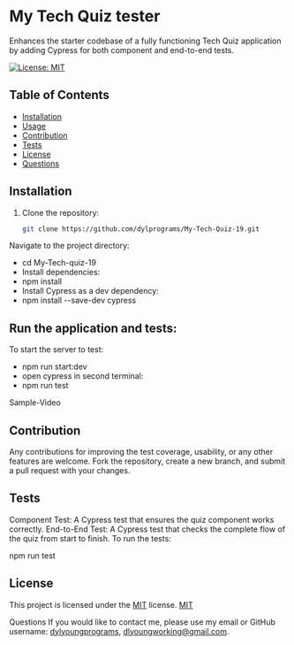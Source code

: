# My Tech Quiz tester
Enhances the starter codebase of a fully functioning Tech Quiz application by adding Cypress for both component and end-to-end tests.

[![License: MIT](https://img.shields.io/badge/License-MIT-yellow.svg)](https://opensource.org/licenses/MIT)

## Table of Contents
* [Installation](#Installation)
* [Usage](#Usage)
* [Contribution](#Contribution)
* [Tests](#Tests)
* [License](#License)
* [Questions](#Questions)

## Installation

1. Clone the repository:
   ```bash
   git clone https://github.com/dylprograms/My-Tech-Quiz-19.git
Navigate to the project directory:

- cd My-Tech-quiz-19
- Install dependencies:
- npm install
- Install Cypress as a dev dependency:
- npm install --save-dev cypress


## Run the application and tests:

To start the server to test:

- npm run start:dev
- open cypress in second terminal:
- npm run test

Sample-Video []()

## Contribution
Any contributions for improving the test coverage, usability, or any other features are welcome. Fork the repository, create a new branch, and submit a pull request with your changes.

## Tests

Component Test: A Cypress test that ensures the quiz component works correctly.
End-to-End Test: A Cypress test that checks the complete flow of the quiz from start to finish.
To run the tests:

npm run test

## License

This project is licensed under the [MIT](https://opensource.org/licenses/MIT) license.
[MIT](https://opensource.org/licenses/MIT)

Questions
If you would like to contact me, please use my email or GitHub username:
[dylyoungprograms](https://github.com/dylprograms), dlyoungworking@gmail.com.
